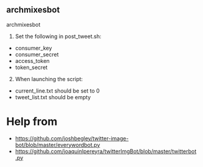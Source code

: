 ## archmixesbot
archmixesbot


1. Set the following in post_tweet.sh:
- consumer_key
- consumer_secret
- access_token
- token_secret

2. When launching the script:
- current_line.txt should be set to 0
- tweet_list.txt should be empty 

# Help from
- https://github.com/joshbegley/twitter-image-bot/blob/master/everywordbot.py 
- https://github.com/joaquinlpereyra/twitterImgBot/blob/master/twitterbot.py